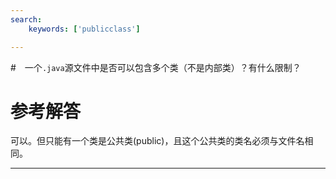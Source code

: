 ```yaml
---
search:
    keywords: ['publicclass']

---
```







#　一个`.java`源文件中是否可以包含多个类（不是内部类）？有什么限制？

# 参考解答

可以。但只能有一个类是公共类(public)，且这个公共类的类名必须与文件名相同。

---